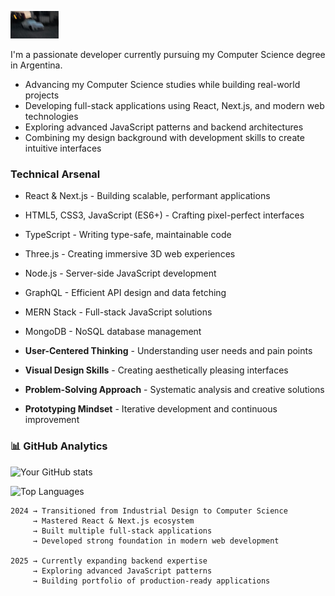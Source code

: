 ![cover_image](https://github.com/the-other-flaneur/the-other-flaneur/blob/main/cover.png)

I'm a passionate developer currently pursuing my Computer Science degree in Argentina.
- Advancing my Computer Science studies while building real-world projects
- Developing full-stack applications using React, Next.js, and modern web technologies
- Exploring advanced JavaScript patterns and backend architectures
- Combining my design background with development skills to create intuitive interfaces

### Technical Arsenal
- React & Next.js - Building scalable, performant applications
- HTML5, CSS3, JavaScript (ES6+) - Crafting pixel-perfect interfaces
- TypeScript - Writing type-safe, maintainable code
- Three.js - Creating immersive 3D web experiences
- Node.js - Server-side JavaScript development
- GraphQL - Efficient API design and data fetching
- MERN Stack - Full-stack JavaScript solutions
- MongoDB - NoSQL database management

- **User-Centered Thinking** - Understanding user needs and pain points
- **Visual Design Skills** - Creating aesthetically pleasing interfaces
- **Problem-Solving Approach** - Systematic analysis and creative solutions
- **Prototyping Mindset** - Iterative development and continuous improvement

### 📊 GitHub Analytics

![Your GitHub stats](https://github-readme-stats.vercel.app/api?username=the-other-flaneur&show_icons=true&theme=dark&hide_border=true)

![Top Languages](https://github-readme-stats.vercel.app/api/top-langs/?username=the-other-flaneur&layout=compact&theme=dark&hide_border=true)

```
2024 → Transitioned from Industrial Design to Computer Science
     → Mastered React & Next.js ecosystem
     → Built multiple full-stack applications
     → Developed strong foundation in modern web development

2025 → Currently expanding backend expertise
     → Exploring advanced JavaScript patterns
     → Building portfolio of production-ready applications
```
